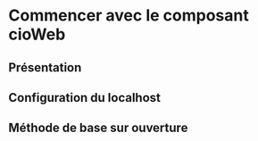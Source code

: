 ﻿# Commencer avec le composant cioWeb

## Présentation

## Configuration du localhost

## Méthode de base sur ouverture